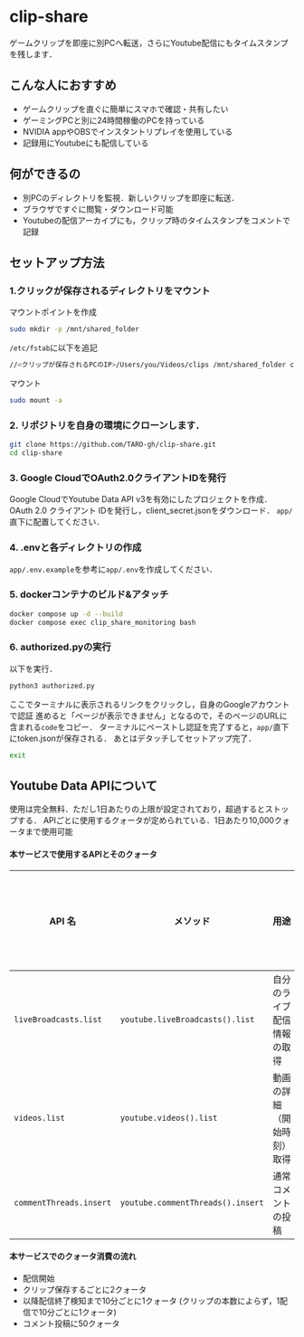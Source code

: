 # clip-share
ゲームクリップを即座に別PCへ転送，さらにYoutube配信にもタイムスタンプを残します．

## こんな人におすすめ
- ゲームクリップを直ぐに簡単にスマホで確認・共有したい
- ゲーミングPCと別に24時間稼働のPCを持っている
- NVIDIA appやOBSでインスタントリプレイを使用している
- 記録用にYoutubeにも配信している

## 何ができるの
- 別PCのディレクトリを監視．新しいクリップを即座に転送．
- ブラウザですぐに閲覧・ダウンロード可能
- Youtubeの配信アーカイブにも，クリップ時のタイムスタンプをコメントで記録

## セットアップ方法
### 1.クリックが保存されるディレクトリをマウント
マウントポイントを作成
```bash
sudo mkdir -p /mnt/shared_folder
```
`/etc/fstab`に以下を追記
```bash
//<クリップが保存されるPCのIP>/Users/you/Videos/clips /mnt/shared_folder cifs username=<Microsoftアカウントのユーザ名>,password=<Microsoftアカウントのパスワード>,uid=1000,gid=1000,iocharset=utf8 0 0
```
マウント
```bash
sudo mount -a
```

### 2. リポジトリを自身の環境にクローンします．
```bash
git clone https://github.com/TARO-gh/clip-share.git
cd clip-share
```

### 3. Google CloudでOAuth2.0クライアントIDを発行
Google CloudでYoutube Data API v3を有効にしたプロジェクトを作成．
OAuth 2.0 クライアント IDを発行し，client_secret.jsonをダウンロード．
`app/`直下に配置してください．

### 4. .envと各ディレクトリの作成
`app/.env.example`を参考に`app/.env`を作成してください．

### 5. dockerコンテナのビルド&アタッチ
```bash
docker compose up -d --build
docker compose exec clip_share_monitoring bash
```
### 6. authorized.pyの実行
以下を実行．
```bash
python3 authorized.py
```
ここでターミナルに表示されるリンクをクリックし，自身のGoogleアカウントで認証
進めると「ページが表示できません」となるので，そのページのURLに含まれる`code`をコピー．
ターミナルにペーストし認証を完了すると，`app/`直下にtoken.jsonが保存される．
あとはデタッチしてセットアップ完了．
```bash
exit
```


## Youtube Data APIについて
使用は完全無料．ただし1日あたりの上限が設定されており，超過するとストップする．
APIごとに使用するクォータが定められている．1日あたり10,000クォータまで使用可能

#### 本サービスで使用するAPIとそのクォータ

| API 名                                 | メソッド                       | 用途                                      | クォータコスト |
|----------------------------------------|--------------------------------|------------------------------------------|----------------|
| `liveBroadcasts.list`                  | `youtube.liveBroadcasts().list`| 自分のライブ配信情報の取得                 | 1              |
| `videos.list`                          | `youtube.videos().list`        | 動画の詳細（開始時刻）取得                 | 1              |
| `commentThreads.insert`                | `youtube.commentThreads().insert`| 通常コメントの投稿                      | 50             |

#### 本サービスでのクォータ消費の流れ
- 配信開始
- クリップ保存するごとに2クォータ
- 以降配信終了検知まで10分ごとに1クォータ (クリップの本数によらず，1配信で10分ごとに1クォータ)
- コメント投稿に50クォータ